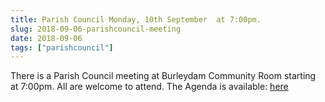 ```yaml
---
title: Parish Council Monday, 10th September  at 7:00pm.
slug: 2018-09-06-parishcouncil-meeting
date: 2018-09-06
tags: ["parishcouncil"]
---
```


There is a Parish Council meeting at Burleydam Community Room starting at 7:00pm. All are welcome to attend. The Agenda is available: [here](https://drive.google.com/open?id=1FpuEMsRUdNpSnIVsvkcqxXhNwbMGMpOy)
